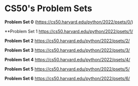 # CS50's Problem Sets


**Problem Set 0**
(https://cs50.harvard.edu/python/2022/psets/0/)

**Problem Set 1
https://cs50.harvard.edu/python/2022/psets/1/

**Problem Set 2**
https://cs50.harvard.edu/python/2022/psets/2/

**Problem Set 3**
https://cs50.harvard.edu/python/2022/psets/3/

**Problem Set 4**
https://cs50.harvard.edu/python/2022/psets/4/

**Problem Set 5**
https://cs50.harvard.edu/python/2022/psets/5/

**Problem Set 6**
https://cs50.harvard.edu/python/2022/psets/6/
